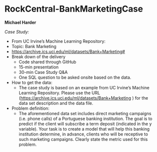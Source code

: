 # RockCentral-BankMarketingCase

**Michael Harder**

*Case Study:*
* From UC Irvine’s Machine Learning Repository:
* Topic: Bank Marketing
 * https://archive.ics.uci.edu/ml/datasets/Bank+Marketing# 
* Break down of the delivery
  * Code shared through GitHub 
  * 15-min presentation
  * 30-min Case Study Q&A
  * One SQL question to be asked onsite based on the data.
* How to get the data:
  * The case study is based on an example from UC Irvine’s Machine Learning Repository. Please use the URL (https://archive.ics.uci.edu/ml/datasets/Bank+Marketing ) for the data set description and the data file.
* Problem definition:
  * The aforementioned data set includes direct marketing campaigns (i.e. phone calls) of a Portuguese banking institution. The goal is to predict if the client will subscribe a term deposit (indicated in the y variable). Your task is to create a model that will help this banking institution determine, in advance, clients who will be receptive to such marketing campaigns. Clearly state the metric used for this problem.

